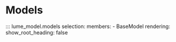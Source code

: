 # Models

::: lume_model.models
    selection:
        members:
            - BaseModel
    rendering:
        show_root_heading: false
